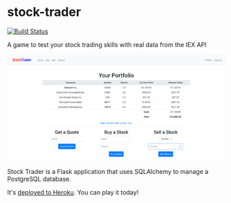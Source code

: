 # stock-trader
[![Build Status](https://travis-ci.org/bennett39/stock-trader.svg?branch=master)](https://travis-ci.org/bennett39/stock-trader)

A game to test your stock trading skills with real data from the IEX API

![Stock Trader screenshot](https://raw.githubusercontent.com/bennett39/stock-trader/master/static/screenshot.png)

Stock Trader is a Flask application that uses SQLAlchemy to manage a PostgreSQL database.

It's [deployed to Heroku](https://stocktrader39.herokuapp.com). You can play it today!
